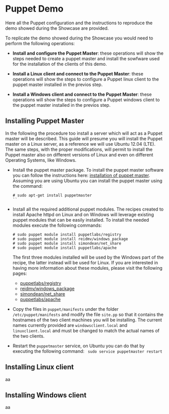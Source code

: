 Puppet Demo
===========

Here all the Puppet configuration and the instructions to reproduce the demo showed during the Showcase are provided.

To replicate the demo showed during the Showcase you would need to perform the following operations:

* **Install and configure the Puppet Master**: these operations will show the steps needed to create a puppet master and install
  the sowfware used for the installation of the clients of this demo.

* **Install a Linux client and connect to the Puppet Master**: these operations will show the steps to configure a Puppet linux
  client to the puppet master installed in the previos step.

* **Install a Windows client and connect to the Puppet Master**: these operations will show the steps to configure a Puppet windows
  client to the puppet master installed in the previos step.

Installing Puppet Master
------------------------

In the following the procedure too install a server which will act as a Puppet master will be described.
This guide will presume you will install the Puppet master on a Linux server, as a reference we will use Ubuntu 12.04 (LTE).
The same steps, with the proper modifications, will permit to install the Puppet master also on different versions of Linux and even
on different Operating Systems, like Windows.

* Install the puppet master package. To install the puppet master software you can follow the instructions here:
  [installation of puppet master](http://projects.puppetlabs.com/projects/1/wiki/downloading_puppet).
  Assuming you are using Ubuntu you can install the puppet master using the command:
  ```
  # sudo apt-get install puppetmaster
  ``

* Install all the required additional puppet modules. The recipes created to install Apache httpd on Linux and on Windows will leverage
  existing puppet modules that can be easily installed. To install the needed modules execute the following commands:
  ```
  # sudo puppet module install puppetlabs/registry
  # sudo puppet module install reidmv/windows_package
  # sudo puppet module install simondean/net_share
  # sudo puppet module install puppetlabs/apache
  ```
  The first three modules installed will be used by the Windows part of the recipe, the latter instead will be used for Linux.
  If you are interested in having more information about these modules, please visit the following pages:
  * [puppetlabs/registry](https://forge.puppetlabs.com/puppetlabs/registry)
  * [reidmv/windows_package](https://forge.puppetlabs.com/reidmv/windows_package)
  * [simondean/net_share](https://forge.puppetlabs.com/simondean/net_share)
  * [puppetlabs/apache](https://forge.puppetlabs.com/puppetlabs/apache)

* Copy the files in ``puppet/manifests`` under the folder ``/etc/puppet/manifests`` and modify the file ``site.pp`` so that it contains
  the hostnames of the two client machines you will be installing.
  The current names currently provided are ``windowsclient.local`` and ``linuxclient.local`` and must be changed to match
  the actual names of the two clients.

* Restart the ``puppetmaster`` service, on Ubuntu you can do that by executing the following command:
  ``` sudo service puppetmaster restart```

Installing Linux client
-----------------------

aa

Installing Windows client
-------------------------

aa
